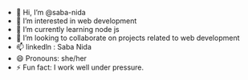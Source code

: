 - 👋 Hi, I’m @saba-nida
- 👀 I’m interested in web development 
- 🌱 I’m currently learning node js
- 💞️ I’m looking to collaborate on projects related to web development 
- 📫 linkedln : Saba Nida
- 😄 Pronouns: she/her
- ⚡ Fun fact: I work well under pressure.

<!---
saba-nida/saba-nida is a ✨ special ✨ repository because its `README.md` (this file) appears on your GitHub profile.
You can click the Preview link to take a look at your changes.
--->
